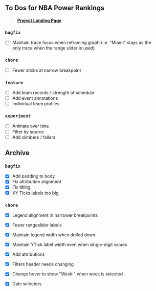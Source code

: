 ## To Dos for NBA Power Rankings

> #### [Project Landing Page](https://github.com/keegangm/nba-power-rankings)

### `bugfix`
- [ ] Maintain trace focus when reframing graph (i.e. "Miami" stays as the only trace when the range slider is used)

### `chore`
- [ ] Fewer xticks at narrow breakpoint

### `feature`
- [ ] Add team records / strength of schedule
- [ ] Add event annotations
- [ ] Individual team profiles

### `experiment`
- [ ] Animate over time
- [ ] Filter by source
- [ ] Add climbers / fallers

## Archive
### `bugfix`
- [x] Add padding to body
- [x] Fix attribution alignment
- [x] Fix titling
- [x] XY Ticks labels too big

### `chore`
- [x] Legend alignment in narrower breakpoints
- [x] Fewer rangeslider labels
- [x] Maintain legend width when drilled down
- [x] Maintain YTick label width even when single-digit values
- [x] Add attributions
- [x] Filters header needs changing
- [x] Change hover to show "Week:" when week is selected
- [x] Date selectors
 
